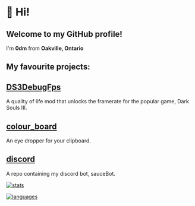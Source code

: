 # 👋 Hi! 

## Welcome to my GitHub profile!
I'm **0dm** from **Oakville, Ontario** 

## My favourite projects:
## [DS3DebugFps](https://github.com/0dm/DS3DebugFps)
A quality of life mod that unlocks the framerate for the popular game, Dark Souls III. 

## [colour_board](https://github.com/0dm/colour_board)
An eye dropper for your clipboard.

## [discord](https://github.com/0dm/discord)
A repo containing my discord bot, sauceBot.

[![stats](https://github-readme-stats.vercel.app/api?username=0dm&hide=contribs,prs)](https://github.com/anuraghazra/github-readme-stats)

[![languages](https://github-readme-stats.vercel.app/api/top-langs/?username=0dm&layout=compact)](https://github.com/anuraghazra/github-readme-stats)

